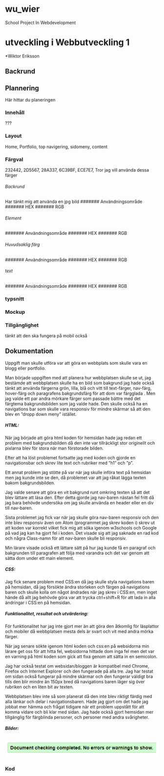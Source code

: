 # wu_wier
School Project In Webdevelopment

# utveckling i Webbutveckling 1
*Wiktor Eriksson

## Backrund

## Plannering
Här hittar du planeringen
### Innehåll
???
### Layout
Home,
Portfolio,
top navigering,
sidomeny,
content


### Färgval
232442,
2D5567,
28A337,
6C39BF,
ECE7E7,
Tror jag vill använda dessa färger
###### Backrund
Har tänkt mig att använda en jpg bild
####### Användningsområde
####### HEX
####### RGB

###### Element
####### Användningsområde
####### HEX
####### RGB

###### Huvudsaklig färg
####### Användningsområde
####### HEX
####### RGB

###### text
####### Användningsområde
####### HEX
####### RGB
### typsnitt
### Mockup
### Tillgänglighet
tänkt att den ska fungera på mobil också
## Dokumentation


Uppgift man skulle utföra var att göra en webbplats som skulle vara en blogg eller portfolio.

Man började uppgiften med att planera hur webbplatsen skulle se ut, jag bestämde att webbplatsen skulle ha en bild som bakgrund jag hade också tänkt att använda färgerna grön, lilla, blå och vitt till text-färger, nav-färg, hover-färg och paragrafens bakgrundsfärg för att dom var färgglada . Men jag valde ett par andra mörkare färger som passade bättre med det färgtema bakgrundsbilden som jag valde hade. Den skulle också ha en navigations bar som skulle vara responsiv för mindre skärmar så att den blev en ”dropp down meny” istället.

##### HTML:
När jag började att göra html koden för hemsidan hade jag redan ett problem med bakgrundsbilden då den inte var tillräckligt stor originellt och pixlarna blev för stora när man förstorade bilden.

Efter att ha löst problemet fortsatte jag med koden och gjorde en navigationsbar och skrev lite text och rubriker med ”h1” och ”p”. 

Ett annat problem jag stötte på var när jag skulle införa text på hemsidan men jag kunde inte se den, då problemet var att jag råkat lägga texten bakom bakgrundsbilden.

Jag valde senare att göra en vit bakgrund runt omkring texten så att det blev lättare att läsa den.
Efter detta gjorde jag nav-baren nästan fel fritt då jag bara behövde undersöka om jag skulle använda en header eller en div till nav-baren.

Sista problemet jag fick var när jag skulle göra nav-baren responsiv och den inte blev responsiv även om Atom (programmet jag skrev koden i) skrev ut att koden var korrekt vilket fick mig att söka igenom w3schools och Google på vad jag kan ha gjort fel i koden. Det visade sig att jag saknade en rad kod och några Class-namn för att nav-baren skulle bli responsiv.

Min lärare visade också ett lättare sätt på hur jag kunde få en paragraf och bakgrunden till paragrafen att följa med varandra och det var genom att sätta dom under ett main element.

##### CSS:
Jag fick senare problem med CSS:en då jag skulle styla navigations baren på hemsidan, då jag försökte ändra storleken och färgen på navigations baren och skulle kolla om något ändrades när jag skrev i CSS:en, men inget hände då allt jag behövde göra var att trycka ctrl+shift+R för att lada in alla ändringar i CSS:en på hemsidan.

##### Funktionalitet, resultat och  utvärdering:

För funktionalitet har jag inte gjort mer än att göra den åtkomlig för läsplattor och mobiler då webbplatsen mesta dels är svart och vit med andra mörka färger.

När jag senare sökte igenom html koden och css:en på websidorna min lärare get oss för att hitta fel, websidorna hittade dom inga fel men det var en varning på html koden som gick att fixa genom att sätta in en semicolon.

Jag har också testat om websidan/bloggen är kompatibel med Chrome, Firefox och Internet Explorer och den fungerade på alla tre. 
Jag har testat om sidan också fungerar på mindre skärmar och den fungerar väldigt bra tills den blir mindre än 150px bred då navigations baren läger sig över rubriken och en liten bit av texten.

Webbplatsen blev inte så som planerat då den inte blev riktigt färdig med alla länkar och delar i navigationsbaren. Hade jag gjort om det hade jag jobbat mer hämma och frågat tidigare när ett problem uppstått för att komma vidare och bli klar med sidan. Jag hade också gjort hemsidan mer tillgänglig för färgblinda personer, och personer med andra svårigheter.

##### Bilder:
![alt-text](./assets/img/html.PNG)

### Kod
```html
